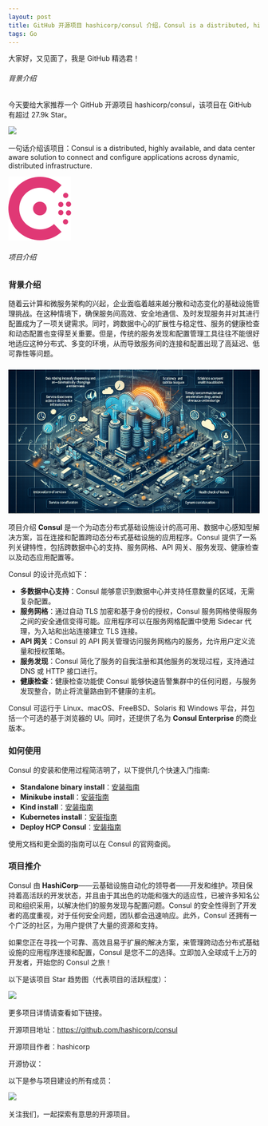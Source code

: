 ```yaml
---
layout: post
title: GitHub 开源项目 hashicorp/consul 介绍，Consul is a distributed, highly available, and data center aware solution to connect and configure applications across dynamic, distributed infrastructure.
tags: Go
---
```


大家好，又见面了，我是 GitHub 精选君！

###### 背景介绍

今天要给大家推荐一个 GitHub 开源项目 hashicorp/consul，该项目在 GitHub 有超过 27.9k Star。

![](https://stats.deeptrain.net/repo/hashicorp/consul/?theme=light)

一句话介绍该项目：Consul is a distributed, highly available, and data center aware solution to connect and configure applications across dynamic, distributed infrastructure.




![](https://raw.githubusercontent.com/hashicorp/consul/master/./website/public/img/logo.svg)


###### 项目介绍

### 背景介绍
随着云计算和微服务架构的兴起，企业面临着越来越分散和动态变化的基础设施管理挑战。在这种情境下，确保服务间高效、安全地通信、及时发现服务并对其进行配置成为了一项关键需求。同时，跨数据中心的扩展性与稳定性、服务的健康检查和动态配置也变得至关重要。但是，传统的服务发现和配置管理工具往往不能很好地适应这种分布式、多变的环境，从而导致服务间的连接和配置出现了高延迟、低可靠性等问题。

### 

![](https://raw.githubusercontent.com/ZhuPeng/pic/master/mac/compress_tmp-8166a5ada674ffb178c1381a03e5e2fe.png)

项目介绍
**Consul** 是一个为动态分布式基础设施设计的高可用、数据中心感知型解决方案，旨在连接和配置跨动态分布式基础设施的应用程序。Consul 提供了一系列关键特性，包括跨数据中心的支持、服务网格、API 网关、服务发现、健康检查以及动态应用配置等。

Consul 的设计亮点如下：

- **多数据中心支持**：Consul 能够意识到数据中心并支持任意数量的区域，无需复杂配置。
- **服务网格**：通过自动 TLS 加密和基于身份的授权，Consul 服务网格使得服务之间的安全通信变得可能。应用程序可以在服务网格配置中使用 Sidecar 代理，为入站和出站连接建立 TLS 连接。
- **API 网关**：Consul 的 API 网关管理访问服务网格内的服务，允许用户定义流量和授权策略。
- **服务发现**：Consul 简化了服务的自我注册和其他服务的发现过程，支持通过 DNS 或 HTTP 接口进行。
- **健康检查**：健康检查功能使 Consul 能够快速告警集群中的任何问题，与服务发现整合，防止将流量路由到不健康的主机。

Consul 可运行于 Linux、macOS、FreeBSD、Solaris 和 Windows 平台，并包括一个可选的基于浏览器的 UI。同时，还提供了名为 **Consul Enterprise** 的商业版本。

### 如何使用
Consul 的安装和使用过程简洁明了，以下提供几个快速入门指南:

- **Standalone binary install**：[安装指南](https://learn.hashicorp.com/collections/consul/get-started-vms)
- **Minikube install**：[安装指南](https://learn.hashicorp.com/tutorials/consul/kubernetes-minikube)
- **Kind install**：[安装指南](https://learn.hashicorp.com/tutorials/consul/kubernetes-kind)
- **Kubernetes install**：[安装指南](https://learn.hashicorp.com/tutorials/consul/kubernetes-deployment-guide)
- **Deploy HCP Consul**：[安装指南](https://learn.hashicorp.com/tutorials/consul/hcp-gs-deploy)

使用文档和更全面的指南可以在 Consul 的官网查阅。

### 项目推介
Consul 由 **HashiCorp**——云基础设施自动化的领导者——开发和维护。项目保持着高活跃的开发状态，并且由于其出色的功能和强大的适应性，已被许多知名公司和组织采用，以解决他们的服务发现与配置问题。Consul 的安全性得到了开发者的高度重视，对于任何安全问题，团队都会迅速响应。此外，Consul 还拥有一个广泛的社区，为用户提供了大量的资源和支持。

如果您正在寻找一个可靠、高效且易于扩展的解决方案，来管理跨动态分布式基础设施的应用程序连接和配置，Consul 是您不二的选择。立即加入全球成千上万的开发者，开始您的 Consul 之旅！

以下是该项目 Star 趋势图（代表项目的活跃程度）：

![](https://api.star-history.com/svg?repos=hashicorp/consul&type=Timeline)

更多项目详情请查看如下链接。

开源项目地址：https://github.com/hashicorp/consul 

开源项目作者：hashicorp

开源协议：

以下是参与项目建设的所有成员：

![](https://contrib.rocks/image?repo=hashicorp/consul)

关注我们，一起探索有意思的开源项目。

